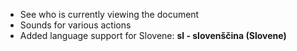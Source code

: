 - See who is currently viewing the document
- Sounds for various actions
- Added language support for Slovene: **sl - slovenščina (Slovene)**

